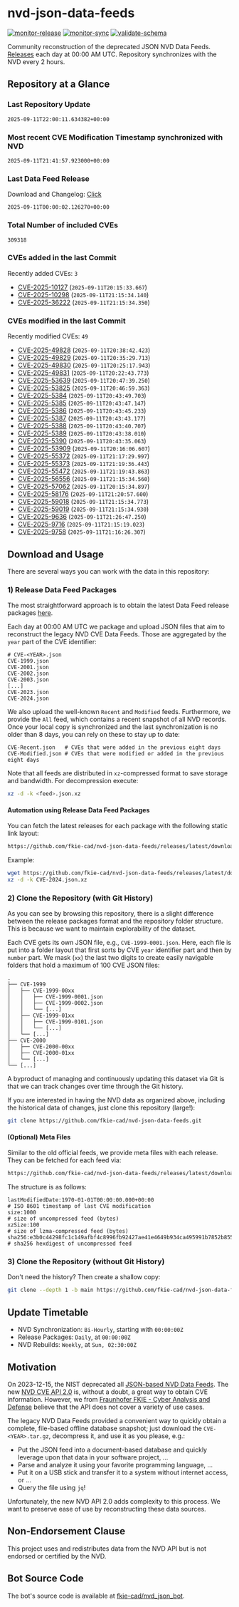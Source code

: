 # nvd-json-data-feeds

[![monitor-release](https://github.com/fkie-cad/nvd-json-data-feeds/actions/workflows/monitor_release.yml/badge.svg)](https://github.com/fkie-cad/nvd-json-data-feeds/actions/workflows/monitor_release.yml)
[![monitor-sync](https://github.com/fkie-cad/nvd-json-data-feeds/actions/workflows/monitor_sync.yml/badge.svg)](https://github.com/fkie-cad/nvd-json-data-feeds/actions/workflows/monitor_sync.yml)
[![validate-schema](https://github.com/fkie-cad/nvd-json-data-feeds/actions/workflows/validate_schema.yml/badge.svg)](https://github.com/fkie-cad/nvd-json-data-feeds/actions/workflows/validate_schema.yml)

Community reconstruction of the deprecated JSON NVD Data Feeds.
[Releases](https://github.com/fkie-cad/nvd-json-data-feeds/releases/latest) each day at 00:00 AM UTC.
Repository synchronizes with the NVD every 2 hours.

## Repository at a Glance

### Last Repository Update

```plain
2025-09-11T22:00:11.634382+00:00
```

### Most recent CVE Modification Timestamp synchronized with NVD

```plain
2025-09-11T21:41:57.923000+00:00
```

### Last Data Feed Release

Download and Changelog: [Click](https://github.com/fkie-cad/nvd-json-data-feeds/releases/latest)

```plain
2025-09-11T00:00:02.126270+00:00
```

### Total Number of included CVEs

```plain
309318
```

### CVEs added in the last Commit

Recently added CVEs: `3`

- [CVE-2025-10127](CVE-2025/CVE-2025-101xx/CVE-2025-10127.json) (`2025-09-11T20:15:33.667`)
- [CVE-2025-10298](CVE-2025/CVE-2025-102xx/CVE-2025-10298.json) (`2025-09-11T21:15:34.140`)
- [CVE-2025-36222](CVE-2025/CVE-2025-362xx/CVE-2025-36222.json) (`2025-09-11T21:15:34.350`)


### CVEs modified in the last Commit

Recently modified CVEs: `49`

- [CVE-2025-49828](CVE-2025/CVE-2025-498xx/CVE-2025-49828.json) (`2025-09-11T20:38:42.423`)
- [CVE-2025-49829](CVE-2025/CVE-2025-498xx/CVE-2025-49829.json) (`2025-09-11T20:35:29.713`)
- [CVE-2025-49830](CVE-2025/CVE-2025-498xx/CVE-2025-49830.json) (`2025-09-11T20:25:17.943`)
- [CVE-2025-49831](CVE-2025/CVE-2025-498xx/CVE-2025-49831.json) (`2025-09-11T20:22:43.773`)
- [CVE-2025-53639](CVE-2025/CVE-2025-536xx/CVE-2025-53639.json) (`2025-09-11T20:47:39.250`)
- [CVE-2025-53825](CVE-2025/CVE-2025-538xx/CVE-2025-53825.json) (`2025-09-11T20:46:59.363`)
- [CVE-2025-5384](CVE-2025/CVE-2025-53xx/CVE-2025-5384.json) (`2025-09-11T20:43:49.703`)
- [CVE-2025-5385](CVE-2025/CVE-2025-53xx/CVE-2025-5385.json) (`2025-09-11T20:43:47.147`)
- [CVE-2025-5386](CVE-2025/CVE-2025-53xx/CVE-2025-5386.json) (`2025-09-11T20:43:45.233`)
- [CVE-2025-5387](CVE-2025/CVE-2025-53xx/CVE-2025-5387.json) (`2025-09-11T20:43:43.177`)
- [CVE-2025-5388](CVE-2025/CVE-2025-53xx/CVE-2025-5388.json) (`2025-09-11T20:43:40.707`)
- [CVE-2025-5389](CVE-2025/CVE-2025-53xx/CVE-2025-5389.json) (`2025-09-11T20:43:38.010`)
- [CVE-2025-5390](CVE-2025/CVE-2025-53xx/CVE-2025-5390.json) (`2025-09-11T20:43:35.063`)
- [CVE-2025-53909](CVE-2025/CVE-2025-539xx/CVE-2025-53909.json) (`2025-09-11T20:16:06.607`)
- [CVE-2025-55372](CVE-2025/CVE-2025-553xx/CVE-2025-55372.json) (`2025-09-11T21:17:29.997`)
- [CVE-2025-55373](CVE-2025/CVE-2025-553xx/CVE-2025-55373.json) (`2025-09-11T21:19:36.443`)
- [CVE-2025-55472](CVE-2025/CVE-2025-554xx/CVE-2025-55472.json) (`2025-09-11T21:19:43.863`)
- [CVE-2025-56556](CVE-2025/CVE-2025-565xx/CVE-2025-56556.json) (`2025-09-11T21:15:34.560`)
- [CVE-2025-57062](CVE-2025/CVE-2025-570xx/CVE-2025-57062.json) (`2025-09-11T20:15:34.897`)
- [CVE-2025-58176](CVE-2025/CVE-2025-581xx/CVE-2025-58176.json) (`2025-09-11T21:20:57.600`)
- [CVE-2025-59018](CVE-2025/CVE-2025-590xx/CVE-2025-59018.json) (`2025-09-11T21:15:34.773`)
- [CVE-2025-59019](CVE-2025/CVE-2025-590xx/CVE-2025-59019.json) (`2025-09-11T21:15:34.930`)
- [CVE-2025-9636](CVE-2025/CVE-2025-96xx/CVE-2025-9636.json) (`2025-09-11T21:26:47.250`)
- [CVE-2025-9716](CVE-2025/CVE-2025-97xx/CVE-2025-9716.json) (`2025-09-11T21:15:19.023`)
- [CVE-2025-9758](CVE-2025/CVE-2025-97xx/CVE-2025-9758.json) (`2025-09-11T21:16:26.307`)


## Download and Usage

There are several ways you can work with the data in this repository:

### 1) Release Data Feed Packages

The most straightforward approach is to obtain the latest Data Feed release packages [here](https://github.com/fkie-cad/nvd-json-data-feeds/releases/latest).

Each day at 00:00 AM UTC we package and upload JSON files that aim to reconstruct the legacy NVD CVE Data Feeds.
Those are aggregated by the `year` part of the CVE identifier:

```
# CVE-<YEAR>.json
CVE-1999.json
CVE-2001.json
CVE-2002.json
CVE-2003.json
[...]
CVE-2023.json
CVE-2024.json
```

We also upload the well-known `Recent` and `Modified` feeds.
Furthermore, we provide the `All` feed, which contains a recent snapshot of all NVD records.
Once your local copy is synchronized and the last synchronization is no older than 8 days, you can rely on these to stay up to date:

```plain
CVE-Recent.json   # CVEs that were added in the previous eight days
CVE-Modified.json # CVEs that were modified or added in the previous eight days
```

Note that all feeds are distributed in `xz`-compressed format to save storage and bandwidth.
For decompression execute:

```sh
xz -d -k <feed>.json.xz
```

#### Automation using Release Data Feed Packages

You can fetch the latest releases for each package with the following static link layout:

```sh
https://github.com/fkie-cad/nvd-json-data-feeds/releases/latest/download/CVE-<YEAR>.json.xz
```

Example:

```sh
wget https://github.com/fkie-cad/nvd-json-data-feeds/releases/latest/download/CVE-2024.json.xz
xz -d -k CVE-2024.json.xz
```

### 2) Clone the Repository (with Git History)

As you can see by browsing this repository, there is a slight difference between the release packages format and the repository folder structure.
This is because we want to maintain explorability of the dataset.

Each CVE gets its own JSON file, e.g., `CVE-1999-0001.json`.
Here, each file is put into a folder layout that first sorts by CVE `year` identifier part and then by `number` part.
We mask (`xx`) the last two digits to create easily navigable folders that hold a maximum of 100 CVE JSON files:

```plain
.
├── CVE-1999
│   ├── CVE-1999-00xx
│   │   ├── CVE-1999-0001.json
│   │   ├── CVE-1999-0002.json
│   │   └── [...]
│   ├── CVE-1999-01xx
│   │   ├── CVE-1999-0101.json
│   │   └── [...]
│   └── [...]
├── CVE-2000
│   ├── CVE-2000-00xx
│   ├── CVE-2000-01xx
│   └── [...]
└── [...]
```

A byproduct of managing and continuously updating this dataset via Git is that we can track changes over time through the Git history.

If you are interested in having the NVD data as organized above, including the historical data of changes, just clone this repository (large!):

```sh
git clone https://github.com/fkie-cad/nvd-json-data-feeds.git
```

#### (Optional) Meta Files

Similar to the old official feeds, we provide meta files with each release. They can be fetched for each feed via:

```sh
https://github.com/fkie-cad/nvd-json-data-feeds/releases/latest/download/CVE-<YEAR>.meta
```

The structure is as follows:

```plain
lastModifiedDate:1970-01-01T00:00:00.000+00:00                          # ISO 8601 timestamp of last CVE modification
size:1000                                                               # size of uncompressed feed (bytes)
xzSize:100                                                              # size of lzma-compressed feed (bytes)
sha256:e3b0c44298fc1c149afbf4c8996fb92427ae41e4649b934ca495991b7852b855 # sha256 hexdigest of uncompressed feed
```

### 3) Clone the Repository (without Git History)

Don't need the history? Then create a shallow copy:

```sh
git clone --depth 1 -b main https://github.com/fkie-cad/nvd-json-data-feeds.git
```


## Update Timetable

* NVD Synchronization: `Bi-Hourly`, starting with `00:00:00Z`
* Release Packages: `Daily`, at `00:00:00Z`
* NVD Rebuilds: `Weekly`, at `Sun, 02:30:00Z`


## Motivation

On 2023-12-15, the NIST deprecated all [JSON-based NVD Data Feeds](https://nvd.nist.gov/vuln/data-feeds#divRetirementBanner-1).
The new [NVD CVE API 2.0](https://nvd.nist.gov/developers/vulnerabilities) is, without a doubt, a great way to obtain CVE information.
However, we from [Fraunhofer FKIE - Cyber Analysis and Defense](https://www.fkie.fraunhofer.de/en/departments/cad.html) believe that the API does not cover a variety of use cases.

The legacy NVD Data Feeds provided a convenient way to quickly obtain a complete, file-based offline database snapshot; just download the `CVE-<YEAR>.tar.gz`, decompress it, and use it as you please, e.g.:

- Put the JSON feed into a document-based database and quickly leverage upon that data in your software project, ...
- Parse and analyze it using your favorite programming language, ...
- Put it on a USB stick and transfer it to a system without internet access, or ...
- Query the file using `jq`!

Unfortunately, the new NVD API 2.0 adds complexity to this process.
We want to preserve ease of use by reconstructing these data sources.

## Non-Endorsement Clause

This project uses and redistributes data from the NVD API but is not endorsed or certified by the NVD.

## Bot Source Code

The bot's source code is available at [fkie-cad/nvd\_json\_bot](https://github.com/fkie-cad/nvd_json_bot).